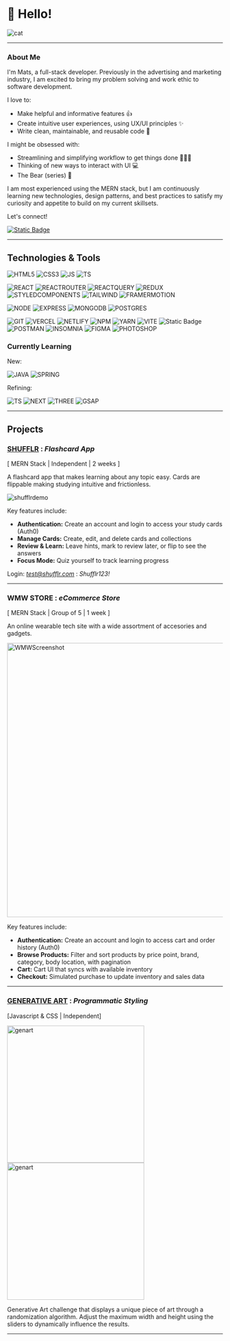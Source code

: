 # 👋 Hello!
![cat](https://media3.giphy.com/media/xTiQygY6HW1GjoYKFq/giphy.gif?cid=ecf05e472331gff1zwtijyhr1hk0n5t1sjsobrulble6y6un&ep=v1_gifs_search&rid=giphy.gif&ct=g)


---

### About Me
  
I'm Mats, a full-stack developer. Previously in the advertising and marketing industry, I am excited to bring my problem solving and work ethic to software development.
  
I love to:
* Make helpful and informative features 👍
* Create intuitive user experiences, using UX/UI principles ✨
* Write clean, maintainable, and reusable code 🫧

I might be obsessed with:
* Streamlining and simplifying workflow to get things done 🏃🏼‍♂️
* Thinking of new ways to interact with UI 💻
* The Bear (series) 🐻

I am most experienced using the MERN stack, but I am continuously learning new technologies, design patterns, and best practices to satisfy my curiosity and appetite to build on my current skillsets.

Let's connect!

<a href="http://linkedin.com/in/matskawana" target="_blank" rel="noopener">
  <img alt="Static Badge" src="https://img.shields.io/badge/linkedin-%23ffffff?style=for-the-badge&logo=linkedin&logoColor=%230766C2">
</a>

---

## Technologies & Tools
![HTML5](https://img.shields.io/badge/html-%2320232A?style=for-the-badge&logo=html5)
![CSS3](https://img.shields.io/badge/css-%2320232A?style=for-the-badge&logo=css3&logoColor=%231472B6)
![JS](https://img.shields.io/badge/javascript-%2320232A?style=for-the-badge&logo=javascript)
![TS](https://img.shields.io/badge/typescript-%2320232A?style=for-the-badge&logo=typescript)

![REACT](https://img.shields.io/badge/react-%2320232A?style=for-the-badge&logo=react)
![REACTROUTER](https://img.shields.io/badge/react%20router-%2320232A?style=for-the-badge&logo=react-router)
![REACTQUERY](https://img.shields.io/badge/react%20query-%2320232A?style=for-the-badge&logo=reactquery)
![REDUX](https://img.shields.io/badge/redux%20toolkit-%2320232A?style=for-the-badge&logo=redux)
![STYLEDCOMPONENTS](https://img.shields.io/badge/Styled%20Components-%2320232A?style=for-the-badge&logo=styled-components)
![TAILWIND](https://img.shields.io/badge/tailwind-%2320232A?style=for-the-badge&logo=tailwindcss)
![FRAMERMOTION](https://img.shields.io/badge/framermotion-%2320232A?style=for-the-badge&logo=framer)

![NODE](https://img.shields.io/badge/node.js-%2320232A?style=for-the-badge&logo=node.js)
![EXPRESS](https://img.shields.io/badge/express-%2320232A?style=for-the-badge&logo=express)
![MONGODB](https://img.shields.io/badge/mongodb-%2320232A?style=for-the-badge&logo=mongodb)
![POSTGRES](https://img.shields.io/badge/postgresql-%2320232A?style=for-the-badge&logo=postgresql)

![GIT](https://img.shields.io/badge/git-%2320232A?style=for-the-badge&logo=git)
![VERCEL](https://img.shields.io/badge/vercel-%2320232A?style=for-the-badge&logo=vercel)
![NETLIFY](https://img.shields.io/badge/netlify-%2320232A?style=for-the-badge&logo=netlify)
![NPM](https://img.shields.io/badge/npm-%2320232A?style=for-the-badge&logo=npm)
![YARN](https://img.shields.io/badge/yarn-%2320232A?style=for-the-badge&logo=yarn)
![VITE](https://img.shields.io/badge/vite-%2320232A?style=for-the-badge&logo=vite)
![Static Badge](https://img.shields.io/badge/jira-%2320232A?style=for-the-badge&logo=jira)
![POSTMAN](https://img.shields.io/badge/postman-%2320232A?style=for-the-badge&logo=postman)
![INSOMNIA](https://img.shields.io/badge/insomnia-%2320232A?style=for-the-badge&logo=insomnia)
![FIGMA](https://img.shields.io/badge/figma-%2320232A?style=for-the-badge&logo=figma)
![PHOTOSHOP](https://img.shields.io/badge/photoshop-%2320232A?style=for-the-badge&logo=adobe%20photoshop)

### Currently Learning
New:

![JAVA](https://img.shields.io/badge/java-%2320232A?style=for-the-badge&logo=java)
![SPRING](https://img.shields.io/badge/spring-%2320232A?style=for-the-badge&logo=spring)

Refining: 

![TS](https://img.shields.io/badge/typescript-%2320232A?style=for-the-badge&logo=typescript)
![NEXT](https://img.shields.io/badge/next-%2320232A?style=for-the-badge&logo=next.js)
![THREE](https://img.shields.io/badge/three-%2320232A?style=for-the-badge&logo=three.js)
![GSAP](https://img.shields.io/badge/GSAP-%2320232A?style=for-the-badge&logo=greensock)

--- 

## Projects

### [SHUFFLR](https://shufflr-five.vercel.app/) : *Flashcard App*

[ MERN Stack | Independent | 2 weeks ]

A flashcard app that makes learning about any topic easy. Cards are flippable making studying intuitive and frictionless.

<img src="https://github.com/MatsKawana/MatsKawana/assets/10579919/e5c92ccd-276a-408d-9e88-98b3019e7482" alt="shufflrdemo"/>


Key features include:
  * **Authentication:** Create an account and login to access your study cards (Auth0)
  * **Manage Cards:** Create, edit, and delete cards and collections
  * **Review & Learn:** Leave hints, mark to review later, or flip to see the answers
  * **Focus Mode:** Quiz yourself to track learning progress

Login: *test@shufflr.com* : *Shufflr123!*

---

### WMW STORE : *eCommerce Store*

[ MERN Stack | Group of 5 | 1 week ]

An online wearable tech site with a wide assortment of accesories and gadgets.

<img src="https://github.com/MatsKawana/MatsKawana/assets/10579919/3c7ede75-e13a-4615-9e92-13ee03a6e74b" alt="WMWScreenshot" width="640px"/>


Key features include:
  * **Authentication:** Create an account and login to access cart and order history (Auth0)
  * **Browse Products:** Filter and sort products by price point, brand, category, body location, with pagination
  * **Cart:** Cart UI that syncs with available inventory
  * **Checkout:** Simulated purchase to update inventory and sales data

---

### [GENERATIVE ART](https://generativeart-2dbubbles.netlify.app/) : *Programmatic Styling*

[Javascript & CSS | Independent]

<img src="https://github.com/MatsKawana/MatsKawana/assets/10579919/ac5ebe6d-8b26-45c7-9d59-a22680761dbd" alt="genart" width="320px"/>
<img src="https://github.com/MatsKawana/MatsKawana/assets/10579919/74d562ca-25cc-46ec-9f85-df644cfa8400" alt="genart" width="320px"/>



Generative Art challenge that displays a unique piece of art through a randomization algorithm. Adjust the maximum width and height using the sliders to dynamically influence the results.

--- 
